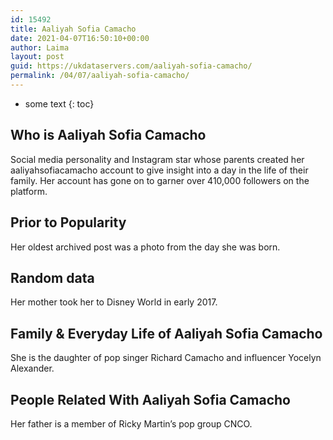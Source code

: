 ```yaml
---
id: 15492
title: Aaliyah Sofia Camacho
date: 2021-04-07T16:50:10+00:00
author: Laima
layout: post
guid: https://ukdataservers.com/aaliyah-sofia-camacho/
permalink: /04/07/aaliyah-sofia-camacho/
---
```


* some text
{: toc}


## Who is Aaliyah Sofia Camacho
                  
                  
                  
Social media personality and Instagram star whose parents created her aaliyahsofiacamacho account to give insight into a day in the life of their family. Her account has gone on to garner over 410,000 followers on the platform. 
                  
              
            
              
            
                
                
                
## Prior to Popularity
                  
                  
                  
Her oldest archived post was a photo from the day she was born. 
                  
              
            
              
            
                
                
                
## Random data
                  
                  
                  
Her mother took her to Disney World in early 2017. 
                  
              
            
              
            
                
                
                
## Family & Everyday Life of Aaliyah Sofia Camacho
                  
                  
                  
She is the daughter of pop singer Richard Camacho and influencer Yocelyn Alexander. 
                  
              
            
              
            
                
                
                
## People Related With Aaliyah Sofia Camacho
                  
                  
                  
Her father is a member of Ricky Martin&#8217;s pop group CNCO.
                  
              
            
              
            
                
              
            
              
              
            
            
              
            
          
          
          